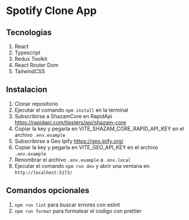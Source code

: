 # Spotify Clone App

## Tecnologias

1. React
2. Typescript
3. Redux Toolkit
4. React Router Dom
5. TailwindCSS

## Instalacion

1. Clonar repositorio
2. Ejecutar el comando `npm install` en la terminal
3. Subscribirse a ShazamCore en RapidApi
   https://rapidapi.com/tipsters/api/shazam-core
4. Copiar la key y pegarla en VITE_SHAZAM_CORE_RAPID_API_KEY en el archivo `.env.example`
5. Subscribirse a Geo Ipify https://geo.ipify.org/
6. Copiar la key y pegarla en VITE_GEO_API_KEY en el archivo `.env.example`
7. Renombrar el archivo `.env.example` a `.env.local`
8. Ejecutar el comando `npm run dev` y abrir una ventana en `http://localhost:5173/`

## Comandos opcionales

1. `npm run lint` para buscar errores con eslint
1. `npm run format` para formatear el codigo con prettier
